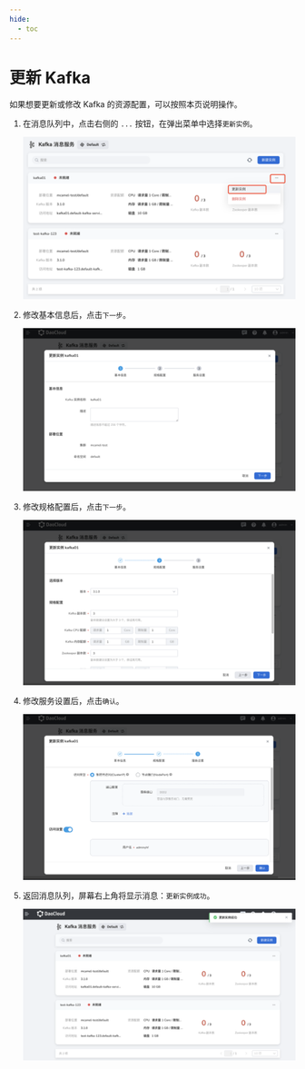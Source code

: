 ```yaml
---
hide:
  - toc
---
```


# 更新 Kafka

如果想要更新或修改 Kafka 的资源配置，可以按照本页说明操作。

1. 在消息队列中，点击右侧的 `...` 按钮，在弹出菜单中选择`更新实例`。

    ![](../images/update01.png)

2. 修改基本信息后，点击`下一步`。

    ![](../images/update02.png)

3. 修改规格配置后，点击`下一步`。

    ![](../images/update03.png)

4. 修改服务设置后，点击`确认`。

    ![](../images/update04.png)

5. 返回消息队列，屏幕右上角将显示消息：`更新实例成功`。

    ![](../images/update05.png)
